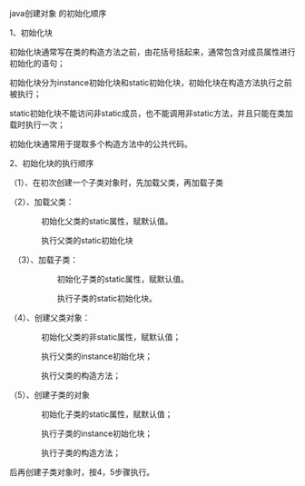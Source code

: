 java创建对象 的初始化顺序

1、初始化块

初始化块通常写在类的构造方法之前，由花括号括起来，通常包含对成员属性进行初始化的语句；

初始化块分为instance初始化块和static初始化块，初始化块在构造方法执行之前被执行；

static初始化块不能访问非static成员，也不能调用非static方法，并且只能在类加载时执行一次；

初始化块通常用于提取多个构造方法中的公共代码。　　

2、初始化块的执行顺序

（1）、在初次创建一个子类对象时，先加载父类，再加载子类

（2）、加载父类：

　　　　初始化父类的static属性，赋默认值。

　　　　执行父类的static初始化块

　（3）、加载子类：

　　　　　　初始化子类的static属性，赋默认值。

　　　　　　执行子类的static初始化块。

（4）、创建父类对象：

　　　　初始化父类的非static属性，赋默认值；

　　　　执行父类的instance初始化块；

　　　　执行父类的构造方法；

（5）、创建子类的对象

　　　　初始化子类的static属性，赋默认值；

　　　　执行子类的instance初始化块；

　　　　执行子类的构造方法；

后再创建子类对象时，按4，5步骤执行。